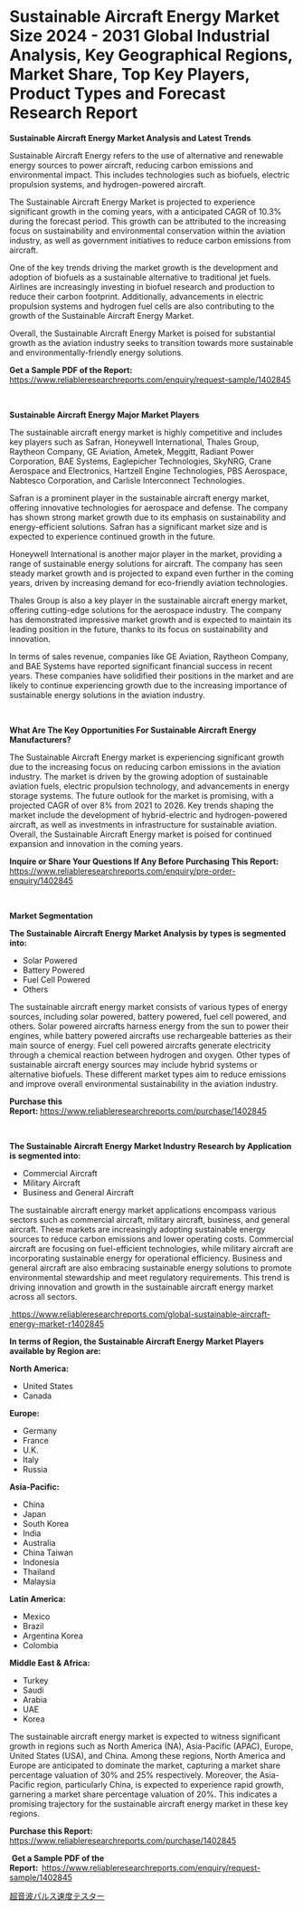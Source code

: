 <p><h1>Sustainable Aircraft Energy Market Size 2024 - 2031 Global Industrial Analysis, Key Geographical Regions, Market Share, Top Key Players, Product Types and Forecast Research Report</h1></p><p><strong>Sustainable Aircraft Energy Market Analysis and Latest Trends</strong></p>
<p><p>Sustainable Aircraft Energy refers to the use of alternative and renewable energy sources to power aircraft, reducing carbon emissions and environmental impact. This includes technologies such as biofuels, electric propulsion systems, and hydrogen-powered aircraft. </p><p>The Sustainable Aircraft Energy Market is projected to experience significant growth in the coming years, with a anticipated CAGR of 10.3% during the forecast period. This growth can be attributed to the increasing focus on sustainability and environmental conservation within the aviation industry, as well as government initiatives to reduce carbon emissions from aircraft. </p><p>One of the key trends driving the market growth is the development and adoption of biofuels as a sustainable alternative to traditional jet fuels. Airlines are increasingly investing in biofuel research and production to reduce their carbon footprint. Additionally, advancements in electric propulsion systems and hydrogen fuel cells are also contributing to the growth of the Sustainable Aircraft Energy Market.</p><p>Overall, the Sustainable Aircraft Energy Market is poised for substantial growth as the aviation industry seeks to transition towards more sustainable and environmentally-friendly energy solutions.</p></p>
<p><strong>Get a Sample PDF of the Report:&nbsp;</strong> <a href="https://www.reliableresearchreports.com/enquiry/request-sample/1402845">https://www.reliableresearchreports.com/enquiry/request-sample/1402845</a></p>
<p>&nbsp;</p>
<p><strong>Sustainable Aircraft Energy Major Market Players</strong></p>
<p><p>The sustainable aircraft energy market is highly competitive and includes key players such as Safran, Honeywell International, Thales Group, Raytheon Company, GE Aviation, Ametek, Meggitt, Radiant Power Corporation, BAE Systems, Eaglepicher Technologies, SkyNRG, Crane Aerospace and Electronics, Hartzell Engine Technologies, PBS Aerospace, Nabtesco Corporation, and Carlisle Interconnect Technologies.</p><p>Safran is a prominent player in the sustainable aircraft energy market, offering innovative technologies for aerospace and defense. The company has shown strong market growth due to its emphasis on sustainability and energy-efficient solutions. Safran has a significant market size and is expected to experience continued growth in the future.</p><p>Honeywell International is another major player in the market, providing a range of sustainable energy solutions for aircraft. The company has seen steady market growth and is projected to expand even further in the coming years, driven by increasing demand for eco-friendly aviation technologies.</p><p>Thales Group is also a key player in the sustainable aircraft energy market, offering cutting-edge solutions for the aerospace industry. The company has demonstrated impressive market growth and is expected to maintain its leading position in the future, thanks to its focus on sustainability and innovation.</p><p>In terms of sales revenue, companies like GE Aviation, Raytheon Company, and BAE Systems have reported significant financial success in recent years. These companies have solidified their positions in the market and are likely to continue experiencing growth due to the increasing importance of sustainable energy solutions in the aviation industry.</p></p>
<p>&nbsp;</p>
<p><strong>What Are The Key Opportunities For Sustainable Aircraft Energy Manufacturers?</strong></p>
<p><p>The Sustainable Aircraft Energy market is experiencing significant growth due to the increasing focus on reducing carbon emissions in the aviation industry. The market is driven by the growing adoption of sustainable aviation fuels, electric propulsion technology, and advancements in energy storage systems. The future outlook for the market is promising, with a projected CAGR of over 8% from 2021 to 2026. Key trends shaping the market include the development of hybrid-electric and hydrogen-powered aircraft, as well as investments in infrastructure for sustainable aviation. Overall, the Sustainable Aircraft Energy market is poised for continued expansion and innovation in the coming years.</p></p>
<p><strong>Inquire or Share Your Questions If Any Before Purchasing This Report:</strong> <a href="https://www.reliableresearchreports.com/enquiry/pre-order-enquiry/1402845">https://www.reliableresearchreports.com/enquiry/pre-order-enquiry/1402845</a></p>
<p>&nbsp;</p>
<p><strong>Market Segmentation</strong></p>
<p><strong>The Sustainable Aircraft Energy Market Analysis by types is segmented into:</strong></p>
<p><ul><li>Solar Powered</li><li>Battery Powered</li><li>Fuel Cell Powered</li><li>Others</li></ul></p>
<p><p>The sustainable aircraft energy market consists of various types of energy sources, including solar powered, battery powered, fuel cell powered, and others. Solar powered aircrafts harness energy from the sun to power their engines, while battery powered aircrafts use rechargeable batteries as their main source of energy. Fuel cell powered aircrafts generate electricity through a chemical reaction between hydrogen and oxygen. Other types of sustainable aircraft energy sources may include hybrid systems or alternative biofuels. These different market types aim to reduce emissions and improve overall environmental sustainability in the aviation industry.</p></p>
<p><strong>Purchase this Report:&nbsp;</strong><a href="https://www.reliableresearchreports.com/purchase/1402845">https://www.reliableresearchreports.com/purchase/1402845</a></p>
<p>&nbsp;</p>
<p><strong>The Sustainable Aircraft Energy Market Industry Research by Application is segmented into:</strong></p>
<p><ul><li>Commercial Aircraft</li><li>Military Aircraft</li><li>Business and General Aircraft</li></ul></p>
<p><p>The sustainable aircraft energy market applications encompass various sectors such as commercial aircraft, military aircraft, business, and general aircraft. These markets are increasingly adopting sustainable energy sources to reduce carbon emissions and lower operating costs. Commercial aircraft are focusing on fuel-efficient technologies, while military aircraft are incorporating sustainable energy for operational efficiency. Business and general aircraft are also embracing sustainable energy solutions to promote environmental stewardship and meet regulatory requirements. This trend is driving innovation and growth in the sustainable aircraft energy market across all sectors.</p></p>
<p><a href="https://www.reliableresearchreports.com/global-sustainable-aircraft-energy-market-r1402845">&nbsp;https://www.reliableresearchreports.com/global-sustainable-aircraft-energy-market-r1402845</a></p>
<p><strong>In terms of Region, the Sustainable Aircraft Energy Market Players available by Region are:</strong></p>
<p>
    <p> <strong> North America: </strong>
        <ul>
            <li>United States</li>
            <li>Canada</li>
        </ul>
        </p> 
    <p> <strong> Europe: </strong>
        <ul>
            <li>Germany</li>
            <li>France</li>
            <li>U.K.</li>
            <li>Italy</li>
            <li>Russia</li>
        </ul>
        </p> 
    <p> <strong> Asia-Pacific: </strong>
        <ul>
            <li>China</li>
            <li>Japan</li>
            <li>South Korea</li>
            <li>India</li>
            <li>Australia</li>
            <li>China Taiwan</li>
            <li>Indonesia</li>
            <li>Thailand</li>
            <li>Malaysia</li>
        </ul>
        </p> 
    <p> <strong> Latin America: </strong>
        <ul>
            <li>Mexico</li>
            <li>Brazil</li>
            <li>Argentina Korea</li>
            <li>Colombia</li>
        </ul>
        </p> 
    <p> <strong> Middle East & Africa: </strong>
        <ul>
            <li>Turkey</li>
            <li>Saudi</li>
            <li>Arabia</li>
            <li>UAE</li>
            <li>Korea</li>
        </ul>
    </p>
    </p>
<p><p>The sustainable aircraft energy market is expected to witness significant growth in regions such as North America (NA), Asia-Pacific (APAC), Europe, United States (USA), and China. Among these regions, North America and Europe are anticipated to dominate the market, capturing a market share percentage valuation of 30% and 25% respectively. Moreover, the Asia-Pacific region, particularly China, is expected to experience rapid growth, garnering a market share percentage valuation of 20%. This indicates a promising trajectory for the sustainable aircraft energy market in these key regions.</p></p>
<p><strong>Purchase this Report: </strong><a href="https://www.reliableresearchreports.com/purchase/1402845">https://www.reliableresearchreports.com/purchase/1402845</a></p>
<p>&nbsp;<strong>Get a Sample PDF of the Report:&nbsp;&nbsp;</strong><a href="https://www.reliableresearchreports.com/enquiry/request-sample/1402845">https://www.reliableresearchreports.com/enquiry/request-sample/1402845</a></p>
<p><strong></strong></p>
<p><p><a href="https://github.com/pepo3k/Market-Research-Report-List-2/blob/main/3119649185623.md">超音波パルス速度テスター</a></p></p>